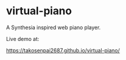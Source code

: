 # virtual-piano

A Synthesia inspired web piano player.

Live demo at:

https://takosenpai2687.github.io/virtual-piano/
